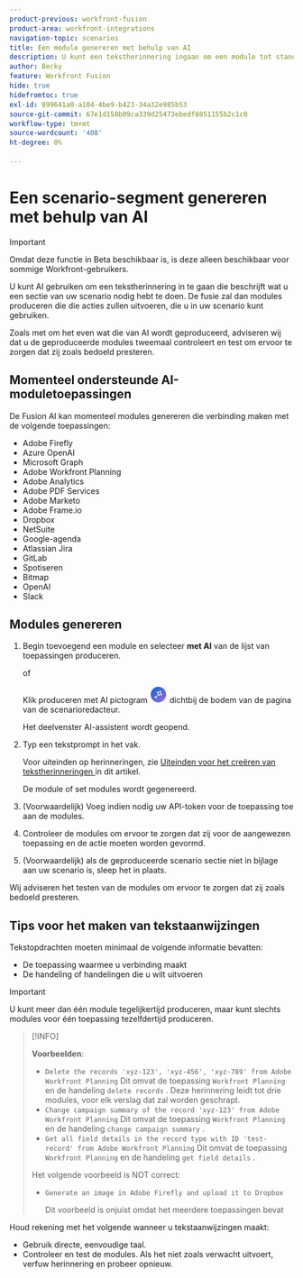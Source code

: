 ```yaml
---
product-previous: workfront-fusion
product-area: workfront-integrations
navigation-topic: scenarios
title: Een module genereren met behulp van AI
description: U kunt een tekstherinnering ingaan om een module tot stand te brengen van HTTP die aan de herinnering wordt gevormd.
author: Becky
feature: Workfront Fusion
hide: true
hidefromtoc: true
exl-id: 899641a0-a104-4be9-b423-34a32e985b53
source-git-commit: 67e1d158b09ca339d25473ebedf8851155b2c1c0
workflow-type: tm+mt
source-wordcount: '408'
ht-degree: 0%

---
```


# Een scenario-segment genereren met behulp van AI

<!--DO NOT DELETE - linked through CSH-->

>[!IMPORTANT]
>
>Omdat deze functie in Beta beschikbaar is, is deze alleen beschikbaar voor sommige Workfront-gebruikers.

U kunt AI gebruiken om een tekstherinnering in te gaan die beschrijft wat u een sectie van uw scenario nodig hebt te doen. De fusie zal dan modules produceren die die acties zullen uitvoeren, die u in uw scenario kunt gebruiken.

Zoals met om het even wat die van AI wordt geproduceerd, adviseren wij dat u de geproduceerde modules tweemaal controleert en test om ervoor te zorgen dat zij zoals bedoeld presteren.

## Momenteel ondersteunde AI-moduletoepassingen

De Fusion AI kan momenteel modules genereren die verbinding maken met de volgende toepassingen:

* Adobe Firefly
* Azure OpenAI
* Microsoft Graph
* Adobe Workfront Planning
* Adobe Analytics
* Adobe PDF Services
* Adobe Marketo
* Adobe Frame.io
* Dropbox
* NetSuite
* Google-agenda
* Atlassian Jira
* GitLab
* Spotiseren
* Bitmap
* OpenAI
* Slack

## Modules genereren

1. Begin toevoegend een module en selecteer **met AI** van de lijst van toepassingen produceren.

   of

   Klik produceren met AI pictogram ![ produceert met AI ](assets/generate-with-ai-icon-beta.png) dichtbij de bodem van de pagina van de scenarioredacteur.

   Het deelvenster AI-assistent wordt geopend.
1. Typ een tekstprompt in het vak.

   Voor uiteinden op herinneringen, zie [ Uiteinden voor het creëren van tekstherinneringen ](#tips-for-creating-text-prompts) in dit artikel.

   De module of set modules wordt gegenereerd.
1. (Voorwaardelijk) Voeg indien nodig uw API-token voor de toepassing toe aan de modules.
1. Controleer de modules om ervoor te zorgen dat zij voor de aangewezen toepassing en de actie moeten worden gevormd.
1. (Voorwaardelijk) als de geproduceerde scenario sectie niet in bijlage aan uw scenario is, sleep het in plaats.

Wij adviseren het testen van de modules om ervoor te zorgen dat zij zoals bedoeld presteren.

## Tips voor het maken van tekstaanwijzingen

Tekstopdrachten moeten minimaal de volgende informatie bevatten:

* De toepassing waarmee u verbinding maakt
* De handeling of handelingen die u wilt uitvoeren

>[!IMPORTANT]
>
>U kunt meer dan één module tegelijkertijd produceren, maar kunt slechts modules voor één toepassing tezelfdertijd produceren.

>[!INFO]
>
>**Voorbeelden**:
>
>* `Delete the records 'xyz-123', 'xyz-456', 'xyz-789' from Adobe Workfront Planning`
>Dit omvat de toepassing `Workfront Planning` en de handeling `delete records` . Deze herinnering leidt tot drie modules, voor elk verslag dat zal worden geschrapt.
>* `Change campaign summary of the record 'xyz-123' from Adobe Workfront Planning`
>Dit omvat de toepassing `Workfront Planning` en de handeling `change campaign summary` .
>* `Get all field details in the record type with ID 'test-record' from Adobe Workfront Planning`
>Dit omvat de toepassing `Workfront Planning` en de handeling `get field details` .
>
>Het volgende voorbeeld is NOT correct:
>* `Generate an image in Adobe Firefly and upload it to Dropbox`
>
>    Dit voorbeeld is onjuist omdat het meerdere toepassingen bevat

Houd rekening met het volgende wanneer u tekstaanwijzingen maakt:

* Gebruik directe, eenvoudige taal.
* Controleer en test de modules. Als het niet zoals verwacht uitvoert, verfuw herinnering en probeer opnieuw.
